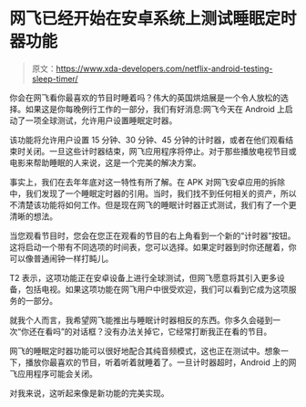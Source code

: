 # 网飞已经开始在安卓系统上测试睡眠定时器功能

> 原文：<https://www.xda-developers.com/netflix-android-testing-sleep-timer/>

你会在网飞看你最喜欢的节目时睡着吗？伟大的英国烘焙展是一个令人放松的选择。如果这是你每晚例行工作的一部分，我们有好消息:网飞今天在 Android 上启动了一项全球测试，允许用户设置睡眠定时器。

该功能将允许用户设置 15 分钟、30 分钟、45 分钟的计时器，或者在他们观看结束时关闭。一旦这些计时器结束，网飞应用程序将停止。对于那些播放电视节目或电影来帮助睡眠的人来说，这是一个完美的解决方案。

事实上，我们在去年年底对这一特性有所了解。在 APK 对网飞安卓应用的拆除中，我们发现了一个睡眠定时器的引用。当时，我们找不到任何相关的资产，所以不清楚该功能将如何工作。但是现在网飞的睡眠计时器正式测试，我们有了一个更清晰的想法。

当您观看节目时，您会在您正在观看的节目的右上角看到一个新的“计时器”按钮。这将启动一个带有不同选项的时间表，您可以选择。如果定时器到时你还醒着，你可以像普通闹钟一样打盹儿。

T2 表示，这项功能正在安卓设备上进行全球测试，但网飞愿意将其引入更多设备，包括电视。如果这项功能在网飞用户中很受欢迎，我们可以看到它成为这项服务的一部分。

就我个人而言，我希望网飞能推出与睡眠计时器相反的东西。你多久会碰到一次“你还在看吗”的对话框？没有办法关掉它，它经常打断我正在看的节目。

网飞的睡眠定时器功能可以很好地配合其纯音频模式，这也正在测试中。想象一下，播放你最喜欢的节目，听着听着就睡着了。一旦计时器超时，Android 上的网飞应用程序可能会关闭。

对我来说，这听起来像是新功能的完美实现。